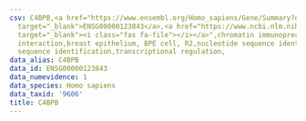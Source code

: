 ```yaml
---
csv: C4BPB,<a href="https://www.ensembl.org/Homo_sapiens/Gene/Summary?db=core;g=ENSG00000123843"
  target="_blank">ENSG00000123843</a>,<a href="https://www.ncbi.nlm.nih.gov/pubmed/22863008"
  target="_blank"><i class="fas fa-file"></i></a>",chromatin immunoprecipitation assay,direct
  interaction,breast epithelium, BPE cell, R2,nucleotide sequence identification,nucleotide
  sequence identification,transcriptional regulation,
data_alias: C4BPB
data_id: ENSG00000123843
data_numevidence: 1
data_species: Homo sapiens
data_taxid: '9606'
title: C4BPB
---
```

